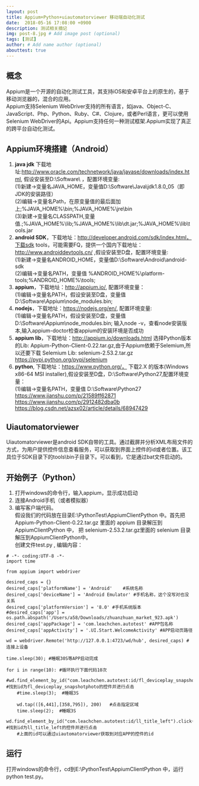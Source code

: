 ```yaml
---
layout: post
title: Appium+Python+uiautomatorviewer 移动端自动化测试
date:  2018-05-16 17:08:00 +0900  
description: 测试相关摘记
img: post-8.jpg # Add image post (optional)
tags: [测试]
author: # Add name author (optional)
abouttest: true
---
```


## 概念 ##
Appium是一个开源的自动化测试工具，其支持iOS和安卓平台上的原生的，基于移动浏览器的，混合的应用。<br>
Appium支持Selenium WebDriver支持的所有语言，如java、Object-C、JavaScript、Php、Python、Ruby、C#、Clojure，或者Perl语言，更可以使用Selenium WebDriver的Api。Appium支持任何一种测试框架.Appium实现了真正的跨平台自动化测试。


## Appium环境搭建（Android） ##
1. **java jdk** 下载地址:http://www.oracle.com/technetwork/java/javase/downloads/index.html, 假设安装至D:\Software\ ，配置环境变量:<br>
(1)新建->变量名JAVA_HOME，变量值D:\Software\Java\jdk1.8.0_05（即JDK的安装路径） <br>
(2)编辑->变量名Path，在原变量值的最后面加上;%JAVA_HOME%\bin;%JAVA_HOME%\jre\bin <br>
(3)新建->变量名CLASSPATH,变量值.;%JAVA_HOME%\lib;%JAVA_HOME%\lib\dt.jar;%JAVA_HOME%\lib\tools.jar <br>
1. **android SDK**，下载地址：http://developer.android.com/sdk/index.html，下载sdk tools，可能需要FQ，提供一个国内下载地址：http://www.androiddevtools.cn/ ,假设安装至D盘，配置环境变量:<br>
(1)新建->变量名ANDROID_HOME，变量值D:\Software\Android\android-sdk <br>
(2)编辑->变量名PATH，变量值 %ANDROID_HOME%\platform-tools;%ANDROID_HOME%\tools; <br>
1. **appium**，下载地址：http://appium.io/, 配置环境变量： <br>
(1)编辑->变量名PATH，假设安装至D盘，变量值 D:\Software\Appium\node_modules\.bin;  <br>
1. **nodejs**，下载地址：https://nodejs.org/en/, 配置环境变量:  <br>
(1)编辑->变量名PATH，假设安装至D盘，变量值 D:\Software\Appium\node_modules\.bin; 输入node -v，查看node安装版本,输入appium-doctor检查appium的安装环境是否成功
1. **appium lib**，下载地址：http://appium.io/downloads.html  选择Python版本的Lib: Appium-Python-Client-0.22.tar.gz,由于Appium依赖于Selemium,所以还要下载 Selemium Lib: selenium-2.53.2.tar.gz https://pypi.python.org/pypi/selenium
1. **python**, 下载地址：https://www.python.org/，  下载2.X 的版本(Windows x86-64 MSI installer),假设安装至D盘，D:\Software\Python27,配置环境变量： <br>
(1)编辑->变量名PATH，变量值 D:\Software\Python27  https://www.jianshu.com/p/21589ff62871 https://www.jianshu.com/p/2912482dba0b https://blog.csdn.net/azsx02/article/details/68947429<br>


## Uiautomatorviewer ##
Uiautomatorviewer是android SDK自带的工具。通过截屏并分析XML布局文件的方式，为用户提供控件信息查看服务，可以获取到界面上控件的id或者位置。该工具位于SDK目录下的tools\bin子目录下。可以看到，它是通过bat文件启动的。

## 开始例子（Python） ##
1. 打开windows的命令行，输入appium，显示成功启动<br>
1. 连接Android手机（或者模拟器）<br>
1. 编写客户端代码。<br>
假设我们的代码放在目录E:\PythonTest\AppiumClientPython 中。首先把 Appium-Python-Client-0.22.tar.gz 里面的 appium 目录解压到AppiumClientPython 中， 把 selenium-2.53.2.tar.gz里面的 selenium 目录解压到AppiumClientPython中。<br>
创建文件test.py , 编辑内容：<br>

```
# -*- coding:UTF-8 -*-
import time

from appium import webdriver

desired_caps = {}
desired_caps['platformName'] = 'Android'	#系统名称
desired_caps['deviceName'] = 'Android Emulator' #手机名称，这个没写对也没关系
desired_caps['platformVersion'] = '8.0'	#手机系统版本
#desired_caps['app'] = os.path.abspath('/Users/a58/Downloads/zhuanzhuan_market_923.apk')
desired_caps['appPackage'] = 'com.leachchen.autotest' #APP包名称
desired_caps['appActivity'] = '.UI.Start.WelcomeActivity' #APP启动页路径

wd = webdriver.Remote('http://127.0.0.1:4723/wd/hub', desired_caps)	#连接上设备

time.sleep(30);	#睡眠30S等APP启动完成

for i in range(10):	#循环执行下面代码10次
	#wd.find_element_by_id("com.leachchen.autotest:id/fl_deviceplay_snapshotphoto").click();  #找到id为fl_deviceplay_snapshotphoto的控件并进行点击
	#time.sleep(3);  #睡眠3S

	wd.tap(([6,441],[358,795]), 200)   #点击指定区域
	time.sleep(2);	#睡眠3S
	wd.find_element_by_id("com.leachchen.autotest:id/ll_title_left").click();   #找到id为ll_title_left的控件并进行点击
	#上面的id可以通过uiautomatorviewer获取到对应APP的控件的id
```

## 运行 ##
打开windows的命令行，cd到E:\PythonTest\AppiumClientPython 中，运行 python test.py。
